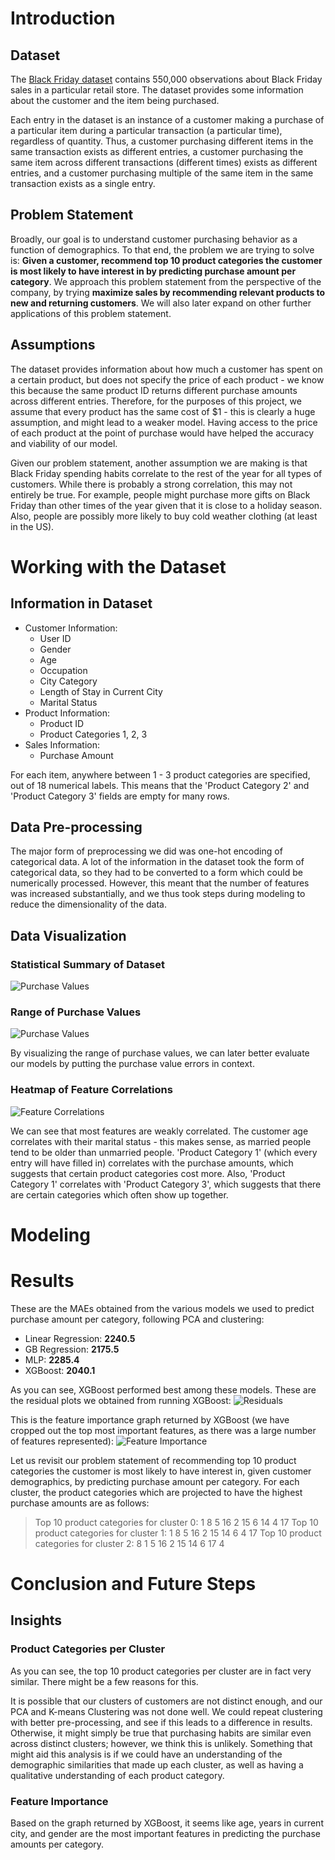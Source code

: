 # Introduction
## Dataset
The [Black Friday dataset](https://www.kaggle.com/mehdidag/black-friday) contains 550,000 observations about Black Friday sales in a particular retail store. The dataset provides some information about the customer and the item being purchased. 

Each entry in the dataset is an instance of a customer making a purchase of a particular item during a particular transaction (a particular time), regardless of quantity. Thus, a customer purchasing different items in the same transaction exists as different entries, a customer purchasing the same item across different transactions (different times) exists as different entries, and a customer purchasing multiple of the same item in the same transaction exists as a single entry.

## Problem Statement
Broadly, our goal is to understand customer purchasing behavior as a function of demographics. To that end, the problem we are trying to solve is: __Given a customer, recommend top 10 product categories the customer is most likely to have interest in by predicting purchase amount per category__. We approach this problem statement from the perspective of the company, by trying __maximize sales by recommending relevant products to new and returning customers__. We will also later expand on other further applications of this problem statement.

## Assumptions
The dataset provides information about how much a customer has spent on a certain product, but does not specify the price of each product - we know this because the same product ID returns different purchase amounts across different entries. Therefore, for the purposes of this project, we assume that every product has the same cost of $1 - this is clearly a huge assumption, and might lead to a weaker model. Having access to the price of each product at the point of purchase would have helped the accuracy and viability of our model.

Given our problem statement, another assumption we are making is that Black Friday spending habits correlate to the rest of the year for all types of customers. While there is probably a strong correlation, this may not entirely be true. For example, people might purchase more gifts on Black Friday than other times of the year given that it is close to a holiday season. Also, people are possibly more likely to buy cold weather clothing (at least in the US).

# Working with the Dataset
## Information in Dataset
- Customer Information:
	- User ID
	- Gender
	- Age
	- Occupation
	- City Category
	- Length of Stay in Current City
	- Marital Status
- Product Information:
	- Product ID
	- Product Categories 1, 2, 3
- Sales Information:
	- Purchase Amount

For each item, anywhere between 1 - 3 product categories are specified, out of 18 numerical labels. This means that the 'Product Category 2' and 'Product Category 3' fields are empty for many rows.

## Data Pre-processing
The major form of preprocessing we did was one-hot encoding of categorical data. A lot of the information in the dataset took the form of categorical data, so they had to be converted to a form which could be numerically processed. However, this meant that the number of features was increased substantially, and we thus took steps during modeling to reduce the dimensionality of the data.

## Data Visualization
### Statistical Summary of Dataset
![Purchase Values](http://shahidhn.github.io/f18-datascience-final/images/stat_summary.png)

### Range of Purchase Values
![Purchase Values](http://shahidhn.github.io/f18-datascience-final/images/purchase_vals.png)

By visualizing the range of purchase values, we can later better evaluate our models by putting the purchase value errors in context.

### Heatmap of Feature Correlations
![Feature Correlations](http://shahidhn.github.io/f18-datascience-final/images/features_heat_map.png)

We can see that most features are weakly correlated. The customer age correlates with their marital status - this makes sense, as married people tend to be older than unmarried people. 'Product Category 1' (which every entry will have filled in) correlates with the purchase amounts, which suggests that certain product categories cost more. Also, 'Product Category 1' correlates with 'Product Category 3', which suggests that there are certain categories which often show up together.

# Modeling

# Results
These are the MAEs obtained from the various models we used to predict purchase amount per category, following PCA and clustering:

- Linear Regression: __2240.5__
- GB Regression: __2175.5__
- MLP: __2285.4__
- XGBoost: __2040.1__

As you can see, XGBoost performed best among these models. These are the residual plots we obtained from running XGBoost:
![Residuals](http://shahidhn.github.io/f18-datascience-final/images/residuals.png)

This is the feature importance graph returned by XGBoost (we have cropped out the top most important features, as there was a large number of features represented):
![Feature Importance](http://shahidhn.github.io/f18-datascience-final/images/feature_importance.png)

Let us revisit our problem statement of recommending top 10 product categories the customer is most likely to have interest in, given customer demographics, by predicting purchase amount per category. For each cluster, the product categories which are projected to have the highest purchase amounts are as follows:

> Top 10 product categories for cluster 0: 1 8 5 16 2 15 6 14 4 17
> Top 10 product categories for cluster 1: 1 8 5 16 2 15 14 6 4 17
> Top 10 product categories for cluster 2: 8 1 5 16 2 15 14 6 17 4

# Conclusion and Future Steps
## Insights
### Product Categories per Cluster
As you can see, the top 10 product categories per cluster are in fact very similar. There might be a few reasons for this. 

It is possible that our clusters of customers are not distinct enough, and our PCA and K-means Clustering was not done well. We could repeat clustering with better pre-processing, and see if this leads to a difference in results. Otherwise, it might simply be true that purchasing habits are similar even across distinct clusters; however, we think this is unlikely. Something that might aid this analysis is if we could have an understanding of the demographic similarities that made up each cluster, as well as having a qualitative understanding of each product category.

### Feature Importance
Based on the graph returned by XGBoost, it seems like age, years in current city, and gender are the most important features in predicting the purchase amounts per category.
